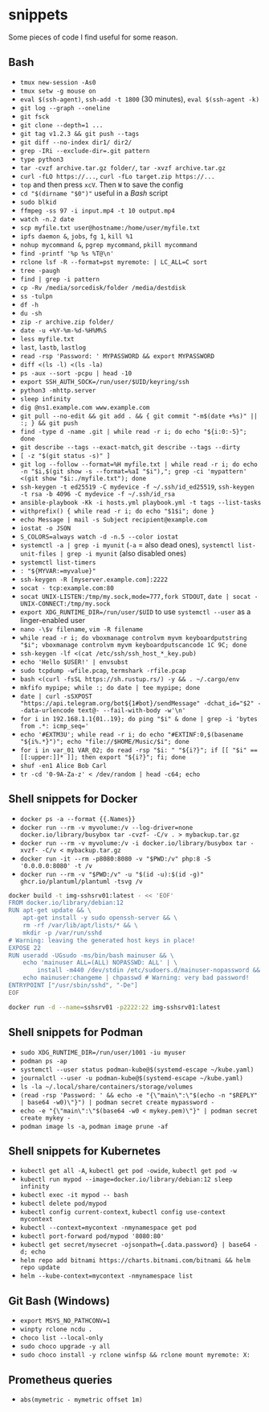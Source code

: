 # snippets

Some pieces of code I find useful for some reason.

## Bash

- `tmux new-session -As0`
- `tmux setw -g mouse on`
- `eval $(ssh-agent)`, `ssh-add -t 1800` (30 minutes), `eval $(ssh-agent -k)`
- `git log --graph --oneline`
- `git fsck`
- `git clone --depth=1 ...`
- `git tag v1.2.3 && git push --tags`
- `git diff --no-index dir1/ dir2/`
- `grep -IRi --exclude-dir=.git pattern`
- `type python3`
- `tar -cvzf archive.tar.gz folder/`, `tar -xvzf archive.tar.gz`
- `curl -fLO https://...`, `curl -fLo target.zip https://...`
- `top` and then press `xcV`. Then `W` to save the config
- `cd "$(dirname "$0")"` useful in a _Bash_ script
- `sudo blkid`
- `ffmpeg -ss 97 -i input.mp4 -t 10 output.mp4`
- `watch -n.2 date`
- `scp myfile.txt user@hostname:/home/user/myfile.txt`
- `ipfs daemon &`, `jobs`, `fg 1`, `kill %1`
- `nohup mycommand &`, `pgrep mycommand`, `pkill mycommand`
- `find -printf '%p %s %T@\n'`
- `rclone lsf -R --format=pst myremote: | LC_ALL=C sort`
- `tree -paugh`
- `find | grep -i pattern`
- `cp -Rv /media/sorcedisk/folder /media/destdisk`
- `ss -tulpn`
- `df -h`
- `du -sh`
- `zip -r archive.zip folder/`
- `date -u +%Y-%m-%d-%H%M%S`
- `less myfile.txt`
- `last`, `lastb`, `lastlog`
- `read -rsp 'Password: ' MYPASSWORD && export MYPASSWORD`
- `diff <(ls -l) <(ls -la)`
- `ps -aux --sort -pcpu | head -10`
- `export SSH_AUTH_SOCK=/run/user/$UID/keyring/ssh`
- `python3 -mhttp.server`
- `sleep infinity`
- `dig @ns1.example.com www.example.com`
- `git pull --no-edit && git add . && { git commit "-m$(date +%s)" || :; } && git push`
- `find -type d -name .git | while read -r i; do echo "${i:0:-5}"; done`
- `git describe --tags --exact-match`, `git describe --tags --dirty`
- `[ -z "$(git status -s)" ]`
- `git log --follow --format=%H myfile.txt | while read -r i; do echo -n "$i,$(git show -s --format=%aI "$i"),"; grep -ci 'mypattern' <(git show "$i:./myfile.txt"); done`
- `ssh-keygen -t ed25519 -C mydevice -f ~/.ssh/id_ed25519`, `ssh-keygen -t rsa -b 4096 -C mydevice -f ~/.ssh/id_rsa`
- `ansible-playbook -Kk -i hosts.yml playbook.yml -t tags --list-tasks`
- `withprefix() { while read -r i; do echo "$1$i"; done }`
- `echo Message | mail -s Subject recipient@example.com`
- `iostat -o JSON`
- `S_COLORS=always watch -d -n.5 --color iostat`
- `systemctl -a | grep -i myunit` (`-a` = also dead ones), `systemctl list-unit-files | grep -i myunit` (also disabled ones)
- `systemctl list-timers`
- `: "${MYVAR:=myvalue}"`
- `ssh-keygen -R [myserver.example.com]:2222`
- `socat - tcp:example.com:80`
- `socat UNIX-LISTEN:/tmp/my.sock,mode=777,fork STDOUT`, `date | socat - UNIX-CONNECT:/tmp/my.sock`
- `export XDG_RUNTIME_DIR=/run/user/$UID` to use `systemctl --user` as a linger-enabled user
- `nano -\$v filename`, `vim -R filename`
- `while read -r i; do vboxmanage controlvm myvm keyboardputstring "$i"; vboxmanage controlvm myvm keyboardputscancode 1C 9C; done`
- `ssh-keygen -lf <(cat /etc/ssh/ssh_host_*_key.pub)`
- `echo 'Hello $USER!' | envsubst`
- `sudo tcpdump -wfile.pcap`, `termshark -rfile.pcap`
- `bash <(curl -fsSL https://sh.rustup.rs/) -y && . ~/.cargo/env`
- `mkfifo mypipe; while :; do date | tee mypipe; done`
- `date | curl -sSXPOST "https://api.telegram.org/bot${1#bot}/sendMessage" -dchat_id="$2" --data-urlencode text@- --fail-with-body -w'\n'`
- `for i in 192.168.1.1{01..19}; do ping "$i" & done | grep -i 'bytes from .*: icmp_seq='`
- `echo '#EXTM3U'; while read -r i; do echo "#EXTINF:0,$(basename "${i%.*}")"; echo "file://$HOME/Music/$i"; done`
- `for i in var_01 VAR_02; do read -rsp "$i: " "${i?}"; if [[ "$i" == [[:upper:]]* ]]; then export "${i?}"; fi; done`
- `shuf -en1 Alice Bob Carl`
- `tr -cd '0-9A-Za-z' < /dev/random | head -c64; echo`

## Shell snippets for Docker

- `docker ps -a --format {{.Names}}`
- `docker run --rm -v myvolume:/v --log-driver=none docker.io/library/busybox tar -cvzf- -C/v . > mybackup.tar.gz`
- `docker run --rm -v myvolume:/v -i docker.io/library/busybox tar -xvzf- -C/v < mybackup.tar.gz`
- `docker run -it --rm -p8080:8080 -v "$PWD:/v" php:8 -S '0.0.0.0:8080' -t /v`
- `docker run --rm -v "$PWD:/v" -u "$(id -u):$(id -g)" ghcr.io/plantuml/plantuml -tsvg /v`

```bash
docker build -t img-sshsrv01:latest - << 'EOF'
FROM docker.io/library/debian:12
RUN apt-get update && \
    apt-get install -y sudo openssh-server && \
    rm -rf /var/lib/apt/lists/* && \
    mkdir -p /var/run/sshd
# Warning: leaving the generated host keys in place!
EXPOSE 22
RUN useradd -UGsudo -ms/bin/bash mainuser && \
    echo 'mainuser ALL=(ALL) NOPASSWD: ALL' | \
        install -m440 /dev/stdin /etc/sudoers.d/mainuser-nopassword && \
    echo mainuser:changeme | chpasswd # Warning: very bad password!
ENTRYPOINT ["/usr/sbin/sshd", "-De"]
EOF

docker run -d --name=sshsrv01 -p2222:22 img-sshsrv01:latest
```

## Shell snippets for Podman

- `sudo XDG_RUNTIME_DIR=/run/user/1001 -iu myuser`
- `podman ps -ap`
- `systemctl --user status podman-kube@$(systemd-escape ~/kube.yaml)`
- `journalctl --user -u podman-kube@$(systemd-escape ~/kube.yaml)`
- `ls -la ~/.local/share/containers/storage/volumes`
- `(read -rsp 'Password: ' && echo -e "{\"main\":\"$(echo -n "$REPLY" | base64 -w0)\"}") | podman secret create mypassword -`
- `echo -e "{\"main\":\"$(base64 -w0 < mykey.pem)\"}" | podman secret create mykey -`
- `podman image ls -a`, `podman image prune -af`

## Shell snippets for Kubernetes

- `kubectl get all -A`, `kubectl get pod -owide`, `kubectl get pod -w`
- `kubectl run mypod --image=docker.io/library/debian:12 sleep infinity`
- `kubectl exec -it mypod -- bash`
- `kubectl delete pod/mypod`
- `kubectl config current-context`, `kubectl config use-context mycontext`
- `kubectl --context=mycontext -nmynamespace get pod`
- `kubectl port-forward pod/mypod '8080:80'`
- `kubectl get secret/mysecret -ojsonpath={.data.password} | base64 -d; echo`
- `helm repo add bitnami https://charts.bitnami.com/bitnami && helm repo update`
- `helm --kube-context=mycontext -nmynamespace list`

## Git Bash (Windows)

- `export MSYS_NO_PATHCONV=1`
- `winpty rclone ncdu .`
- `choco list --local-only`
- `sudo choco upgrade -y all`
- `sudo choco install -y rclone winfsp && rclone mount myremote: X:`

## Prometheus queries

- `abs(mymetric - mymetric offset 1m)`
